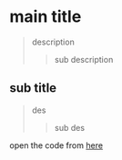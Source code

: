 # main title
>description
>>sub description

## sub title
> des
>>sub des
>>

open the code from [here](https://github.com/HomikSoni/First-Python/blob/main/first.py)
